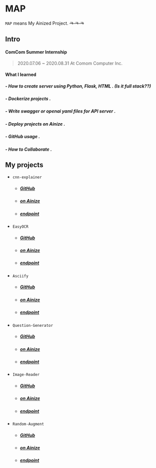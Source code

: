 
# MAP
``MAP`` means My Ainized Project.  ~~ㅋ ㅋ ㅋ~~

## Intro
#### ComCom Summer Internship
> 2020.07.06 ~ 2020.08.31
> At Comom Computer Inc.
#### What I learned
##### - How to create server using Python, Flask, HTML . (Is it full stack??)
##### - Dockerize projects .
##### - Write swagger or openai yaml files for API server .
##### - Deploy projects on Ainize .
##### - GitHub usage .
##### - How to Collaborate .
## My projects
- ``cnn-explainer``
	- ##### [GitHub](https://github.com/Wook-2/cnn-explainer)
	- ##### [on Ainize](https://ainize.ai/wook-2/cnn-explainer?branch=master)
	- ##### [endpoint](https://master-cnn-explainer-wook-2.endpoint.ainize.ai/)
- ``EasyOCR``
	- ##### [GitHub](https://github.com/Wook-2/EasyOCR)
	- ##### [on Ainize](https://ainize.ai/Wook-2/EasyOCR)
	- ##### [endpoint](https://master-easy-ocr-wook-2.endpoint.ainize.ai/)
- ``Asciify``
	- ##### [GitHub](https://github.com/Wook-2/asciify)
	- ##### [on Ainize](https://ainize.ai/Wook-2/asciify?branch=master)
	- ##### [endpoint](https://master-asciify-wook-2.endpoint.ainize.ai/)
- ``Question-Generator``
	- ##### [GitHub](https://github.com/Wook-2/question_generation)
	- ##### [on Ainize](https://ainize.ai/Wook-2/question_generation?branch=master)
	- ##### [endpoint](https://master-question-generation-wook-2.endpoint.ainize.ai/)
- ``Image-Reader``
	- ##### [GitHub](https://github.com/Wook-2/ImageReader)
	- ##### [on Ainize](https://ainize.ai/Wook-2/callapi)
	- ##### [endpoint](https://master-callapi-wook-2.endpoint.ainize.ai/)
- ``Random-Augment``
	- ##### [GitHub](https://github.com/Wook-2/RandomAugmentation)
	- ##### [on Ainize](https://ainize.ai/Wook-2/RandomAugmentation)
	- ##### [endpoint](https://master-random-augmentation-wook-2.endpoint.ainize.ai/)

